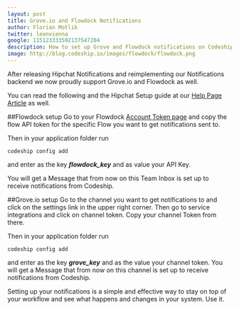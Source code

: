 ```yaml
---
layout: post
title: Grove.io and Flowdock Notifications
author: Florian Motlik
twitter: leanvienna
google: 115123333592137547204
description: How to set up Grove and Flowdock notifications on Codeship.com!
image: http://blog.codeship.io/images/flowdock/flowdock.png
---
```


After releasing Hipchat Notifications and reimplementing our
Notifications backend we now proudly support Grove.io and Flowdock as
well.

You can read the following and the Hipchat Setup guide at our [Help Page
Article](http://help.codeship.io/setup/Notifications.html) as well.

##Flowdock setup
Go to your Flowdock [Account Token
page](https://www.flowdock.com/account/tokens) and copy the flow API
token for the specific Flow you want to get notifications sent to.

Then in your application folder run

    codeship config add

and enter as the key ***flowdock\_key*** and as value your API Key.

You will get a Message that from now on this Team Inbox is set up to
receive
notifications from Codeship.

##Grove.io setup
Go to the channel you want to get notifications to and click on the
settings link in the upper right corner. Then go to service integrations
and click on channel token. Copy your channel Token from there.

Then in your application folder run

    codeship config add

and enter as the key ***grove\_key*** and as the value your channel
token. You will get a Message that from now on this channel is set up to
receive
notifications from Codeship.

Setting up your notifications is a simple and effective way to stay on
top of your workflow and see what happens and changes in your system.
Use it.
